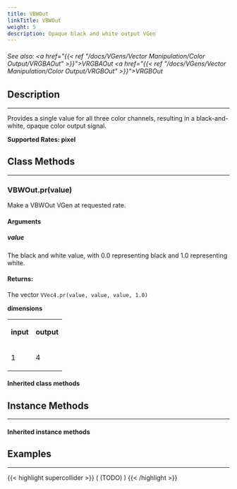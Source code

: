 ```yaml
---
title: VBWOut
linkTitle: VBWOut
weight: 5
description: Opaque black and white output VGen
---
```

<!-- generated file, please edit the original .schelp file(in the Scintillator repository) and then run schelpToMarkDown.scdscript to regenerate. -->
###### See also: <a href="{{< ref "/docs/VGens/Vector Manipulation/Color Output/VRGBAOut" >}}">VRGBAOut</a> <a href="{{< ref "/docs/VGens/Vector Manipulation/Color Output/VRGBOut" >}}">VRGBOut</a> 



## Description
---



Provides a single value for all three color channels, resulting in a black-and-white, opaque color output signal.



<strong>Supported Rates: pixel</strong>



## Class Methods
---



### VBWOut.pr(value)



Make a VBWOut VGen at requested rate.



#### Arguments

##### value



The black and white value, with 0.0 representing black and 1.0 representing white.





#### Returns:



The vector <code>VVec4.pr(value, value, value, 1.0)</code>



<strong>dimensions</strong>


<table>
<tr><td>

<strong>input</strong>

</td><td>

<strong>output</strong>

</td></tr>
<tr><td>

1

</td><td>

4

</td></tr>

</table>


#### Inherited class methods



## Instance Methods
---



#### Inherited instance methods



## Examples
---



{{< highlight supercollider >}}
(
(TODO)
)
{{< /highlight >}}





